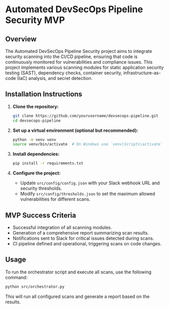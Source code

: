 # Automated DevSecOps Pipeline Security MVP

## Overview
The Automated DevSecOps Pipeline Security project aims to integrate security scanning into the CI/CD pipeline, ensuring that code is continuously monitored for vulnerabilities and compliance issues. This project implements various scanning modules for static application security testing (SAST), dependency checks, container security, infrastructure-as-code (IaC) analysis, and secret detection.

## Installation Instructions
1. **Clone the repository:**
   ```bash
   git clone https://github.com/yourusername/devsecops-pipeline.git
   cd devsecops-pipeline
   ```

2. **Set up a virtual environment (optional but recommended):**
   ```bash
   python -m venv venv
   source venv/bin/activate  # On Windows use `venv\Scripts\activate`
   ```

3. **Install dependencies:**
   ```bash
   pip install -r requirements.txt
   ```

4. **Configure the project:**
   - Update `src/config/config.json` with your Slack webhook URL and security thresholds.
   - Modify `src/config/thresholds.json` to set the maximum allowed vulnerabilities for different scans.

## MVP Success Criteria
- Successful integration of all scanning modules.
- Generation of a comprehensive report summarizing scan results.
- Notifications sent to Slack for critical issues detected during scans.
- CI pipeline defined and operational, triggering scans on code changes.

## Usage
To run the orchestrator script and execute all scans, use the following command:
```bash
python src/orchestrator.py
```

This will run all configured scans and generate a report based on the results.